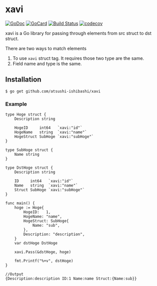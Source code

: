 # xavi
[![GoDoc][1]][2]
[![GoCard][3]][4]
[![Build Status][5]][6]
[![codecov][7]][8]

[1]: https://godoc.org/github.com/atsushi-ishibashi/xavi?status.svg
[2]: https://godoc.org/github.com/atsushi-ishibashi/xavi
[3]: https://goreportcard.com/badge/github.com/atsushi-ishibashi/xavi
[4]: https://goreportcard.com/report/github.com/atsushi-ishibashi/xavi
[5]: https://travis-ci.org/atsushi-ishibashi/xavi.svg?branch=master
[6]: https://travis-ci.org/atsushi-ishibashi/xavi
[7]: https://codecov.io/gh/atsushi-ishibashi/xavi/branch/master/graph/badge.svg
[8]: https://codecov.io/gh/atsushi-ishibashi/xavi

xavi is a Go library for passing through elements from src struct to dst struct.

There are two ways to match elements
1. To use `xavi` struct tag. It requires those two type are the same.
2. Field name and type is the same.

## Installation
```
$ go get github.com/atsushi-ishibashi/xavi
```

### Example
```
type Hoge struct {
    Description string

	HogeID     int64   `xavi:"id"`
	HogeName   string  `xavi:"name"`
	HogeStruct SubHoge `xavi:"subHoge"`
}

type SubHoge struct {
	Name string
}

type DstHoge struct {
    Description string

	ID     int64   `xavi:"id"`
	Name   string  `xavi:"name"`
	Struct SubHoge `xavi:"subHoge"`
}

func main() {
    hoge := Hoge{
		HogeID:   1,
		HogeName: "name",
		HogeStruct: SubHoge{
			Name: "sub",
		},
        Description: "description",
	}
    var dstHoge DstHoge
    
    xavi.Pass(&dstHoge, hoge)

	fmt.Printf("%+v", dstHoge)
}

//Output
{Description:description ID:1 Name:name Struct:{Name:sub}}
```